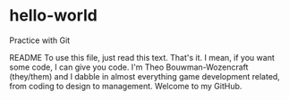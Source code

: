 # hello-world
Practice with Git

README
To use this file, just read this text. That's it.
I mean, if you want some code, I can give you code.
I'm Theo Bouwman-Wozencraft (they/them) and I dabble in almost everything game development related, from coding to design to management. Welcome to my GitHub.
